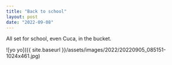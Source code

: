 ```yaml
---
title: "Back to school"
layout: post
date: "2022-09-08"
---
```


All set for school, even Cuca, in the bucket.

![yo yo]({{ site.baseurl }}/assets/images/2022/20220905_085151-1024x461.jpg)
